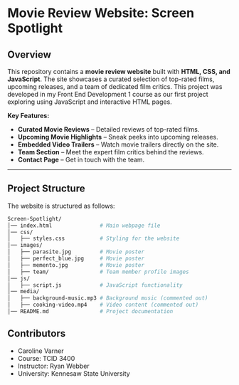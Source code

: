 # Movie Review Website: Screen Spotlight  

## **Overview**  
This repository contains a **movie review website** built with **HTML, CSS, and JavaScript**. The site showcases a curated selection of top-rated films, upcoming releases, and a team of dedicated film critics. This project was developed in my Front End Development 1 course as our first project exploring using JavaScript and interactive HTML pages.

**Key Features:**  
- **Curated Movie Reviews** – Detailed reviews of top-rated films.  
- **Upcoming Movie Highlights** – Sneak peeks into upcoming releases.  
- **Embedded Video Trailers** – Watch movie trailers directly on the site.  
- **Team Section** – Meet the expert film critics behind the reviews.  
- **Contact Page** – Get in touch with the team.  

---

## **Project Structure**  
The website is structured as follows:  

```bash
Screen-Spotlight/
│── index.html               # Main webpage file
│── css/
│   ├── styles.css           # Styling for the website
│── images/
│   ├── parasite.jpg         # Movie poster
│   ├── perfect_blue.jpg     # Movie poster
│   ├── memento.jpg          # Movie poster
│   ├── team/                # Team member profile images
│── js/
│   ├── script.js            # JavaScript functionality
│── media/
│   ├── background-music.mp3 # Background music (commented out)
│   ├── cooking-video.mp4    # Video content (commented out)
│── README.md                # Project documentation
```
## **Contributors**  
- Caroline Varner
- Course: TCID 3400
- Instructor: Ryan Webber
- University: Kennesaw State University
